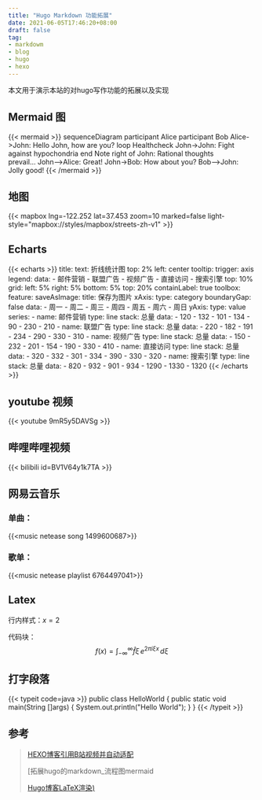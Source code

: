 ```yaml
---
title: "Hugo Markdown 功能拓展"
date: 2021-06-05T17:46:20+08:00
draft: false
tag:
- markdowm
- blog
- hugo
- hexo
---
```

本文用于演示本站的对hugo写作功能的拓展以及实现



## Mermaid 图

{{< mermaid >}}
sequenceDiagram
    participant Alice
    participant Bob
    Alice->John: Hello John, how are you?
    loop Healthcheck
        John->John: Fight against hypochondria
    end
    Note right of John: Rational thoughts <br/>prevail...
    John-->Alice: Great!
    John->Bob: How about you?
    Bob-->John: Jolly good!
{{< /mermaid >}}

## 地图


{{< mapbox lng=-122.252 lat=37.453 zoom=10 marked=false light-style="mapbox://styles/mapbox/streets-zh-v1" >}}


## Echarts 
{{< echarts >}}
title:
    text: 折线统计图
    top: 2%
    left: center
tooltip:
    trigger: axis
legend:
    data:
        - 邮件营销
        - 联盟广告
        - 视频广告
        - 直接访问
        - 搜索引擎
    top: 10%
grid:
    left: 5%
    right: 5%
    bottom: 5%
    top: 20%
    containLabel: true
toolbox:
    feature:
        saveAsImage:
            title: 保存为图片
xAxis:
    type: category
    boundaryGap: false
    data:
        - 周一
        - 周二
        - 周三
        - 周四
        - 周五
        - 周六
        - 周日
yAxis:
    type: value
series:
    - name: 邮件营销
      type: line
      stack: 总量
      data:
          - 120
          - 132
          - 101
          - 134
          - 90
          - 230
          - 210
    - name: 联盟广告
      type: line
      stack: 总量
      data:
          - 220
          - 182
          - 191
          - 234
          - 290
          - 330
          - 310
    - name: 视频广告
      type: line
      stack: 总量
      data:
          - 150
          - 232
          - 201
          - 154
          - 190
          - 330
          - 410
    - name: 直接访问
      type: line
      stack: 总量
      data:
          - 320
          - 332
          - 301
          - 334
          - 390
          - 330
          - 320
    - name: 搜索引擎
      type: line
      stack: 总量
      data:
          - 820
          - 932
          - 901
          - 934
          - 1290
          - 1330
          - 1320
{{< /echarts >}}
## youtube 视频

{{< youtube 9mR5y5DAVSg >}}


## 哔哩哔哩视频

{{< bilibili id=BV1V64y1k7TA >}}

## 网易云音乐

### 单曲：

{{<music netease song 1499600687>}}



### 歌单：

{{<music netease playlist 6764497041>}}


## Latex


行内样式：$x=2$

代码块：
$$
f(x)=\int_{-\infty}^\infty\widehat f\xi\,e^{2\pi i\xi x}\,d\xi
$$

## 打字段落

{{< typeit code=java >}}
public class HelloWorld {
    public static void main(String []args) {
        System.out.println("Hello World");
    }
}
{{< /typeit >}}


## 参考

>[HEXO博客引用B站视频并自动适配](https://hongcyu.cn/posts/hexo-bilibili.html)
>
>[拓展hugo的markdown_流程图mermaid
>
>[Hugo博客LaTeX渲染)](https://yyqx.online/posts/hugo博客latex渲染/)
